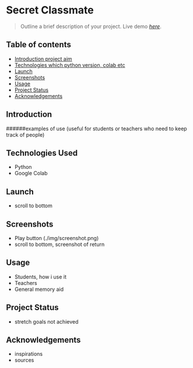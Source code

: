 # Secret Classmate
> Outline a brief description of your project.
> Live demo [_here_](https://www.example.com). <!-- If you have the project hosted somewhere, include the link here. -->


## Table of contents
* [Introduction project aim](#Introduction)
* [Technologies which python version, colab etc](#Technologies)
* [Launch](#Launch)
* [Screenshots](#Screenshots)
* [Usage](#Usage)
* [Project Status](#Project-Status)
* [Acknowledgements](#Acknowledgements)

## Introduction 
######examples of use (useful for students or teachers who need to keep track of people)
## Technologies Used
- Python
- Google Colab

## Launch
- scroll to bottom

## Screenshots
- Play button
(./img/screenshot.png)
- scroll to bottom, screenshot of return

## Usage
- Students, how i use it
- Teachers
- General memory aid

## Project Status
- stretch goals not achieved

## Acknowledgements
- inspirations
- sources

  


